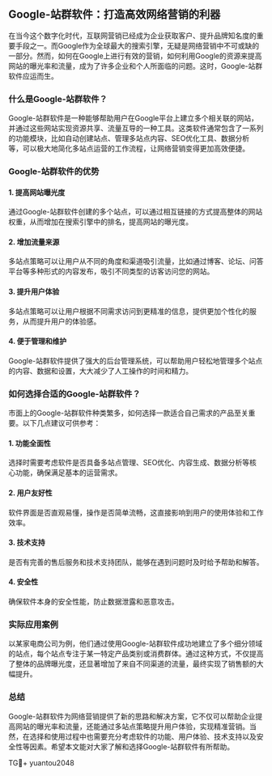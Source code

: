 ## Google-站群软件：打造高效网络营销的利器

在当今这个数字化时代，互联网营销已经成为企业获取客户、提升品牌知名度的重要手段之一。而Google作为全球最大的搜索引擎，无疑是网络营销中不可或缺的一部分。然而，如何在Google上进行有效的营销，如何利用Google的资源来提高网站的曝光率和流量，成为了许多企业和个人所面临的问题。这时，Google-站群软件应运而生。

### 什么是Google-站群软件？

Google-站群软件是一种能够帮助用户在Google平台上建立多个相关联的网站，并通过这些网站实现资源共享、流量互导的一种工具。这类软件通常包含了一系列的功能模块，比如自动创建站点、管理多站点内容、SEO优化工具、数据分析等，可以极大地简化多站点运营的工作流程，让网络营销变得更加高效便捷。

### Google-站群软件的优势

#### 1. 提高网站曝光度

通过Google-站群软件创建的多个站点，可以通过相互链接的方式提高整体的网站权重，从而增加在搜索引擎中的排名，提高网站的曝光度。

#### 2. 增加流量来源

多站点策略可以让用户从不同的角度和渠道吸引流量，比如通过博客、论坛、问答平台等多种形式的内容发布，吸引不同类型的访客访问您的网站。

#### 3. 提升用户体验

多站点策略可以让用户根据不同需求访问到更精准的信息，提供更加个性化的服务，从而提升用户的体验感。

#### 4. 便于管理和维护

Google-站群软件提供了强大的后台管理系统，可以帮助用户轻松地管理多个站点的内容、数据和设置，大大减少了人工操作的时间和精力。

### 如何选择合适的Google-站群软件？

市面上的Google-站群软件种类繁多，如何选择一款适合自己需求的产品至关重要。以下几点建议可供参考：

#### 1. 功能全面性

选择时需要考虑软件是否具备多站点管理、SEO优化、内容生成、数据分析等核心功能，确保满足基本的运营需求。

#### 2. 用户友好性

软件界面是否直观易懂，操作是否简单流畅，这直接影响到用户的使用体验和工作效率。

#### 3. 技术支持

是否有完善的售后服务和技术支持团队，能够在遇到问题时及时给予帮助和解答。

#### 4. 安全性

确保软件本身的安全性能，防止数据泄露和恶意攻击。

### 实际应用案例

以某家电商公司为例，他们通过使用Google-站群软件成功地建立了多个细分领域的站点，每个站点专注于某一特定产品类别或消费群体。通过这种方式，不仅提高了整体的品牌曝光度，还显著增加了来自不同渠道的流量，最终实现了销售额的大幅提升。

### 总结

Google-站群软件为网络营销提供了新的思路和解决方案，它不仅可以帮助企业提高网站的曝光率和流量，还能通过多站点策略提升用户体验，实现精准营销。当然，在选择和使用过程中也需要充分考虑软件的功能、用户体验、技术支持以及安全性等因素。希望本文能对大家了解和选择Google-站群软件有所帮助。

TG💪+ yuantou2048